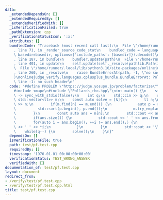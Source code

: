```yaml
---
data:
  _extendedDependsOn: []
  _extendedRequiredBy: []
  _extendedVerifiedWith: []
  _isVerificationFailed: true
  _pathExtension: cpp
  _verificationStatusIcon: ':x:'
  attributes: {}
  bundledCode: "Traceback (most recent call last):\n  File \"/home/runner/.local/lib/python3.10/site-packages/onlinejudge_verify/documentation/build.py\"\
    , line 71, in _render_source_code_stat\n    bundled_code = language.bundle(stat.path,\
    \ basedir=basedir, options={'include_paths': [basedir]}).decode()\n  File \"/home/runner/.local/lib/python3.10/site-packages/onlinejudge_verify/languages/cplusplus.py\"\
    , line 187, in bundle\n    bundler.update(path)\n  File \"/home/runner/.local/lib/python3.10/site-packages/onlinejudge_verify/languages/cplusplus_bundle.py\"\
    , line 401, in update\n    self.update(self._resolve(pathlib.Path(included), included_from=path))\n\
    \  File \"/home/runner/.local/lib/python3.10/site-packages/onlinejudge_verify/languages/cplusplus_bundle.py\"\
    , line 260, in _resolve\n    raise BundleErrorAt(path, -1, \"no such header\"\
    )\nonlinejudge_verify.languages.cplusplus_bundle.BundleErrorAt: Pollards_rho.hpp:\
    \ line -1: no such header\n"
  code: "#define PROBLEM \"https://judge.yosupo.jp/problem/factorize\"\n#include <iostream>\n\
    #include <map>\n#include \"Pollards_rho.hpp\"\nint main() {\n    std::cin.tie(nullptr)\
    \ -> sync_with_stdio(false);\n    int q;\n    std::cin >> q;\n    std::map<ll,\
    \ std::vector<ll>> m;\n    const auto solve = [&]{\n        ll n;\n        std::cin\
    \ >> n;\n        if(m.find(n) == m.end()) {\n            auto p = rho(n);\n  \
    \          std::sort(p.begin(), p.end());\n            m.try_emplace(n, p);\n\
    \        }\n        const auto ans = m[n];\n        std::cout << ans.size();\n\
    \        if(ans.size()) {\n            std::cout << ' ' << ans.front();\n    \
    \        for(auto i = ans.begin(); ++i != ans.end();) {\n                std::cout\
    \ << ' ' << *i;\n            }\n        }\n        std::cout << '\\n';\n    };\n\
    \    while(q--) {\n        solve();\n    }\n}"
  dependsOn: []
  isVerificationFile: true
  path: test/pf.test.cpp
  requiredBy: []
  timestamp: '1970-01-01 00:00:00+00:00'
  verificationStatus: TEST_WRONG_ANSWER
  verifiedWith: []
documentation_of: test/pf.test.cpp
layout: document
redirect_from:
- /verify/test/pf.test.cpp
- /verify/test/pf.test.cpp.html
title: test/pf.test.cpp
---
```

